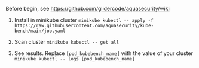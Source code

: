 Before begin, see https://github.com/glidercode/aquasecurity/wiki
  
1. Install in minikube cluster
``` minikube kubectl -- apply -f https://raw.githubusercontent.com/aquasecurity/kube-bench/main/job.yaml ``` 

2. Scan cluster
``` minikube kubectl -- get all ``` 

3. See results. Replace `[pod_kubebench_name]` with the value of your cluster
``` minikube kubectl -- logs [pod_kubebench_name] ```

